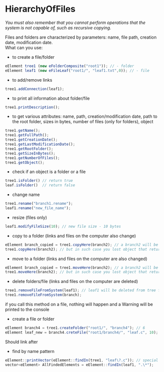# HierarchyOfFiles #
*You must also remember that you cannot perform operations that the system is not capable of, such as recursive copying.*  
  
Files and folders are characterized by parameters: name, file path, creation date, modification date.  
What can you use:
- to create a file/folder
```javascript
eElement tree1 (new eFolderComposite("root1")); // - folder
eElement leaf1 (new eFileLeaf("root1/", "leaf1.txt",0)); // - file
```
- to add/remove links
```javascript
tree1.addConnection(leaf1);
```
- to print all information about folder/file
```javascript
tree1.printDescription();
```
- to get various attributes: name, path, creation/modification date, path to the root folder, sizes in bytes, number of files (only for folders), object
```javascript  
tree1.getName();
tree1.getFullPath();
tree1.getCreationDate();
tree1.getLastModificationDate();
tree1.getRootFolder();
tree1.getSizeInBytes();
tree1.getNumberOfFiles();
tree1.getObject();
```
- check if an object is a folder or a file
```javascript
tree1.isFolder() // return true
leaf.isFolder()  // return false
```
- change name
```javascript
tree1.rename("branch1.rename"); 
leaf1.rename("new_file_name"); 
```
- resize (files only)
```javascript
leaf1.modifyFileSize(10); // new file size - 10 bytes
```
- copy to a folder (links and files on the computer also change)
```javascript
eElement branch_copied = tree1.copyHere(branch2); // a branch2 will be copied into the tree1 
tree1.copyHere(branch2); // but in such case you lost object that return methon and can not change copied object
```
- move to a folder (links and files on the computer are also changed)
```javascript
eElement branch_copied = tree1.moveHere(branch2); // a branch2 will be moved into the tree1, old branch2 will be deleted
tree1.moveHere(branch2); // but in such case you lost object that return methon and can not change moved object
```
- delete folders/file (links and files on the computer are deleted)
```javascript
tree1.removeFileFromSystem(leaf1); // leaf1 will be deleted from tree folder 
tree1.removeFileFromSystem(branch);
```
if you call this method on a file, nothing will happen and a Warning will be printed to the console
- create a file or folder
```javascript
eElement branch4 = tree1.createFolder("root1/", "branch4"); // 6
eElement leaf_new = branch4.creteFile("root1/branch4/", "leaf.c", 10); // 7
```
Should link after
- find by name pattern
```javascript
eElement::printVector(eElement::findIn(tree1, "leaf\?.c")); // special method for print result
vector<eElement> AllFindedElements = eElement::findIn(leaf1, ".\*");
```
